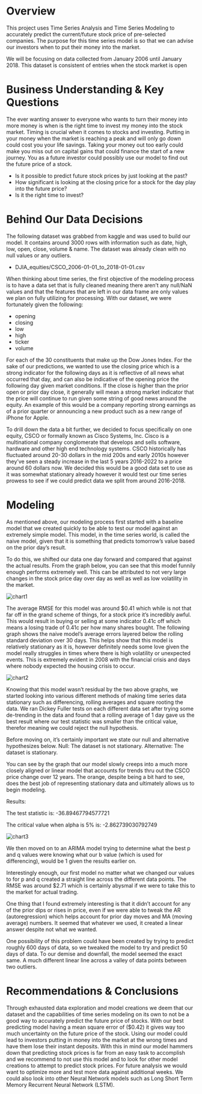 # Overview
This project uses Time Series Analysis and Time Series Modeling to accurately predict the current/future stock price of pre-selected companies. The purpose for this time series model is so that we can advise our investors when to put their money into the market.

We will be focusing on data collected from January 2006 until January 2018. This dataset is consistent of entries when the stock market is open


# Business Understanding & Key Questions
The ever wanting answer to everyone who wants to turn their money into more money is when is the right time to invest my money into the stock market. Timing is crucial when it comes to stocks and investing. Putting in your money when the market is reaching a peak and will only go down could cost you your life savings. Taking your money out too early could make you miss out on capital gains that could finance the start of a new journey. You as a future investor could possibly use our model to find out the future price of a stock.  


* Is it possible to predict future stock prices by just looking at the past?
* How significant is looking at the closing price for a stock for the day play into the future price?
* Is it the right time to invest?
# Behind Our Data Decisions
The following dataset was grabbed from kaggle and was used to build our model. It contains around 3000 rows with information such as date, high, low, open, close, volume & name. The dataset was already clean with no null values or any outliers.
* DJIA_equities/CSCO_2006-01-01_to_2018-01-01.csv


When thinking about time series, the first objective of the modeling process is to have a data set that is fully cleaned meaning there aren’t any null/NaN values and that the features that are left in our data frame are only values we plan on fully utilizing for processing. With our dataset, we were fortunately given the following: 
* opening 
* closing 
* low 
* high 
* ticker 
* volume 

For each of the 30 constituents that make up the Dow Jones Index. For the sake of our predictions, we wanted to use the closing price which is a strong indicator for the following days as it is reflective of all news what occurred that day, and can also be indicative of the opening price the following day given market conditions. If the close is higher than the prior open or prior day close, it generally will mean a strong market indicator that the price will continue to run given some string of good news around the equity. An example of this would be a company reporting strong earnings as of a prior quarter or announcing a new product such as a new range of iPhone for Apple. 

To drill down the data a bit further, we decided to focus specifically on one equity, CSCO or formally known as Cisco Systems, Inc. Cisco is a multinational company conglomerate that develops and sells software, hardware and other high end technology systems. CSCO historically has fluctuated around 20-30 dollars in the mid 200s and early 2010s however they’ve seen a steady increase in the last 5 years 2016-2022 to a price around 60 dollars now. We decided this would be a good data set to use as it was somewhat stationary already however it would test our time series prowess to see if we could predict data we split from around 2016-2018.

# Modeling

As mentioned above, our modeling process first started with a baseline model that we created quickly to be able to test our model against an extremely simple model. This model, in the time series world, is called the naive model, given that it is something that predicts tomorrow’s value based on the prior day’s result.

To do this, we shifted our data one day forward and compared that against the actual results. From the graph below, you can see that this model funnily enough performs extremely well. This can be attributed to not very large changes in the stock price day over day as well as well as low volatility in the market. 


![chart1](./Images/origshift.jpg)


The average RMSE for this model was around $0.41 which while is not that far off in the grand scheme of things, for a stock price it’s incredibly awful. This would result in buying or selling at some indicator 0.41c off which means a losing trade of 0.41c per how many shares bought. The following graph shows the naive model’s average errors layered below the rolling standard deviation over 30 days. This helps show that this model is relatively stationary as it is, however definitely needs some love given the model really struggles in times where there is high volatility or unexpected events. This is extremely evident in 2008 with the financial crisis and days where nobody expected the housing crisis to occur.

![chart2](./Images/avgrmse2.jpg)

Knowing that this model wasn’t residual by the two above graphs, we started looking into various different methods of making time series data stationary such as differencing, rolling averages and square rooting the data. We ran Dickey Fuller tests on each different data set after trying some de-trending in the data and found that a rolling average of 1 day gave us the best result where our test statistic was smaller than the critical value, therefor meaning we could reject the null hypothesis.

Before moving on, it’s certainly important we state our null and alternative hypothesizes below.
	Null: The dataset is not stationary.
	Alternative: The dataset is stationary.

You can see by the graph that our model slowly creeps into a much more closely aligned or linear model that accounts for trends thru out the CSCO price change over 12 years. The orange, despite being a bit hard to see, does the best job of representing stationary data and ultimately allows us to begin modeling.

Results:

 The test statistic is: -36.89467794577721
 
 The critical value when alpha is 5% is: -2.862739030792749

![chart3](./Images/lastmod.jpg)


We then moved on to an ARIMA model trying to determine what the best p and q values were knowing what our b value (which is used for differencing), would be 1 given the results earlier on.

Interestingly enough, our first model no matter what we changed our values to for p and q created a straight line across the different data points. The RMSE was around $2.71 which is certainly abysmal if we were to take this to the market for actual trading.

One thing that I found extremely interesting is that it didn’t account for any of the prior dips or rises in price, even if we were able to tweak the AR (autoregression) which helps account for prior day moves and MA (moving average) numbers. It seemed that whatever we used, it created a linear answer despite not what we wanted.

One possibility of this problem could have been created by trying to predict roughly 600 days of data, so we tweaked the model to try and predict 50 days of data. To our demise and downfall, the model seemed the exact same. A much different linear line across a valley of data points between two outliers.


# Recommendations & Conclusions
Through exhausted data exploration and model creations we deem that our dataset and the capabilities of time series modeling on its own to not be a good way to accurately predict the future price of stocks. With our best predicting model having a mean square error of ($0.42) it gives way too much uncertainty on the future price of the stock. Using our model could lead to investors putting in money into the market at the wrong times and have them lose their instant deposits. With this in mind our model hammers down that predicting stock prices is far from an easy task to accomplish and we recommend to not use this model and to look for other model creations to attempt to predict stock prices. For future analysis we would want to optimize more and test more data against additional weeks. We could also look into other Neural Network models such as Long Short Term Memory Recurrent Neural Network (LSTM).


